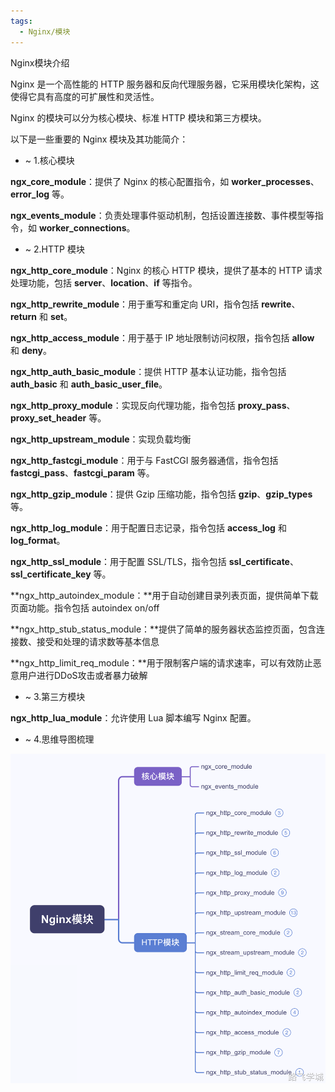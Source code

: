 ```yaml
---
tags:
  - Nginx/模块
---
```

Nginx模块介绍

Nginx 是一个高性能的 HTTP 服务器和反向代理服务器，它采用模块化架构，这使得它具有高度的可扩展性和灵活性。

Nginx 的模块可以分为核心模块、标准 HTTP 模块和第三方模块。

以下是一些重要的 Nginx 模块及其功能简介：

- ~ 1.核心模块

**ngx_core_module**：提供了 Nginx 的核心配置指令，如 **worker_processes**、**error_log** 等。

**ngx_events_module**：负责处理事件驱动机制，包括设置连接数、事件模型等指令，如 **worker_connections**。

- ~ 2.HTTP 模块

**ngx_http_core_module**：Nginx 的核心 HTTP 模块，提供了基本的 HTTP 请求处理功能，包括 **server**、**location**、**if** 等指令。

**ngx_http_rewrite_module**：用于重写和重定向 URI，指令包括 **rewrite**、**return** 和 **set**。

**ngx_http_access_module**：用于基于 IP 地址限制访问权限，指令包括 **allow** 和 **deny**。

**ngx_http_auth_basic_module**：提供 HTTP 基本认证功能，指令包括 **auth_basic** 和 **auth_basic_user_file**。

**ngx_http_proxy_module**：实现反向代理功能，指令包括 **proxy_pass**、**proxy_set_header** 等。

**ngx_http_upstream_module**：实现负载均衡

**ngx_http_fastcgi_module**：用于与 FastCGI 服务器通信，指令包括 **fastcgi_pass**、**fastcgi_param** 等。

**ngx_http_gzip_module**：提供 Gzip 压缩功能，指令包括 **gzip**、**gzip_types** 等。

**ngx_http_log_module**：用于配置日志记录，指令包括 **access_log** 和 **log_format**。

**ngx_http_ssl_module**：用于配置 SSL/TLS，指令包括 **ssl_certificate**、**ssl_certificate_key** 等。

**ngx_http_autoindex_module：**用于自动创建目录列表页面，提供简单下载页面功能。指令包括 autoindex on/off

**ngx_http_stub_status_module：**提供了简单的服务器状态监控页面，包含连接数、接受和处理的请求数等基本信息

**ngx_http_limit_req_module：**用于限制客户端的请求速率，可以有效防止恶意用户进行DDoS攻击或者暴力破解

- ~ 3.第三方模块

**ngx_http_lua_module**：允许使用 Lua 脚本编写 Nginx 配置。

- ~ 4.思维导图梳理



![img](../images/1717334018986-45f88498-166c-46b6-ae7e-0679e3a5a48a.png)
